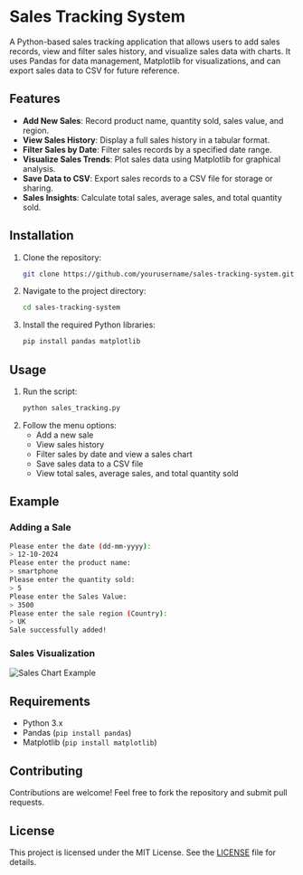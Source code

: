 # Sales Tracking System

A Python-based sales tracking application that allows users to add sales records, view and filter sales history, and visualize sales data with charts. It uses Pandas for data management, Matplotlib for visualizations, and can export sales data to CSV for future reference.

## Features

- **Add New Sales**: Record product name, quantity sold, sales value, and region.
- **View Sales History**: Display a full sales history in a tabular format.
- **Filter Sales by Date**: Filter sales records by a specified date range.
- **Visualize Sales Trends**: Plot sales data using Matplotlib for graphical analysis.
- **Save Data to CSV**: Export sales records to a CSV file for storage or sharing.
- **Sales Insights**: Calculate total sales, average sales, and total quantity sold.

## Installation

1. Clone the repository:
   ```bash
   git clone https://github.com/yourusername/sales-tracking-system.git
   ```
2. Navigate to the project directory:
   ```bash
   cd sales-tracking-system
   ```
3. Install the required Python libraries:
   ```bash
   pip install pandas matplotlib
   ```

## Usage

1. Run the script:
   ```bash
   python sales_tracking.py
   ```
2. Follow the menu options:
   - Add a new sale
   - View sales history
   - Filter sales by date and view a sales chart
   - Save sales data to a CSV file
   - View total sales, average sales, and total quantity sold

## Example

### Adding a Sale
```bash
Please enter the date (dd-mm-yyyy):
> 12-10-2024
Please enter the product name:
> smartphone
Please enter the quantity sold:
> 5
Please enter the Sales Value:
> 3500
Please enter the sale region (Country):
> UK
Sale successfully added!
```

### Sales Visualization
![Sales Chart Example](path-to-sales-chart-screenshot.png)

## Requirements

- Python 3.x
- Pandas (`pip install pandas`)
- Matplotlib (`pip install matplotlib`)

## Contributing

Contributions are welcome! Feel free to fork the repository and submit pull requests.

## License

This project is licensed under the MIT License. See the [LICENSE](LICENSE) file for details.
